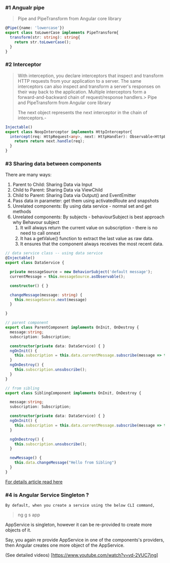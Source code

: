 ### #1 Angualr pipe

> Pipe and PipeTransform from Angular core library
```typescript
@Pipe({name: 'lowercase'})
export class toLowerCase implements PipeTransform{
  transform(str: string): string{
    return str.toLowerCase();
  }
}
```

### #2 Interceptor

> With interception, you declare interceptors that inspect and transform HTTP requests from your application to a server. The same interceptors can also inspect and transform a server's responses on their way back to the application. Multiple interceptors form a forward-and-backward chain of request/response handlers.> Pipe and PipeTransform from Angular core library
> 
> The next object represents the next interceptor in the chain of interceptors.-
```typescript
Injectable()
export class NoopInterceptor implements HttpInterceptor{
  intercept(req: HttpRequest<any>, next: HttpHandler): Observable<HttpEvent<any>>{
    return return next.handle(req);
  }
}
```

### #3 Sharing data between components

There are many ways:
1. Parent to Child: Sharing Data via Input
2. Child to Parent: Sharing Data via ViewChild
3. Child to Parent: Sharing Data via Output() and EventEmitter
4. Pass data in parameter: get them using activatedRoute and snapshots
5. Unrelated components: By using data service - normal set and get methods
6. Unrelated components: By subjects - behaviourSubject is best approach  
    why Behavour subject
      1. It will always return the current value on subscription - there is no need to call onnext
      2. It has a getValue() function to extract the last value as raw data.
      3. It ensures that the component always receives the most recent data.
```typescript
// data service class -- using data service
@Injectable()
export class DataService {

  private messageSource = new BehaviorSubject('default message');
  currentMessage = this.messageSource.asObservable();

  constructor() { }

  changeMessage(message: string) {
    this.messageSource.next(message)
  }

}

// parent component
export class ParentComponent implements OnInit, OnDestroy {
  message:string;
  subscription: Subscription;

  constructor(private data: DataService) { }
  ngOnInit() {
    this.subscription = this.data.currentMessage.subscribe(message => this.message = message)
  }
  ngOnDestroy() {
    this.subscription.unsubscribe();
  }
}

// from sibling
export class SiblingComponent implements OnInit, OnDestroy {

  message:string;
  subscription: Subscription;

  constructor(private data: DataService) { }
  ngOnInit() {
    this.subscription = this.data.currentMessage.subscribe(message => this.message = message)
  }

  ngOnDestroy() {
    this.subscription.unsubscribe();
  }

  newMessage() {
    this.data.changeMessage("Hello from Sibling")
  }
}
```
[For details article read here](https://fireship.io/lessons/sharing-data-between-angular-components-four-methods/)



### #4 is Angular Service Singleton ?

    By default, when you create a service using the below CLI command, 

> ng g s app

  AppService is singleton, however it can be re-provided to create more objects of it. 

  Say, you again re provide AppService in one of the components's providers, then Angular creates one more object of the AppService. 

  (See detailed videos) [https://www.youtube.com/watch?v=vd-2VUC7jng]

